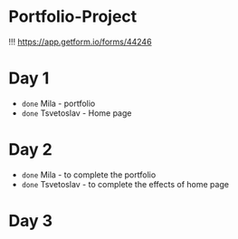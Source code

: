 # Portfolio-Project

!!! https://app.getform.io/forms/44246


# Day 1

* `done` Mila - portfolio
* `done` Tsvetoslav - Home page

# Day 2

* `done` Mila - to complete the portfolio 
* `done` Tsvetoslav - to complete the effects of home page


# Day 3

